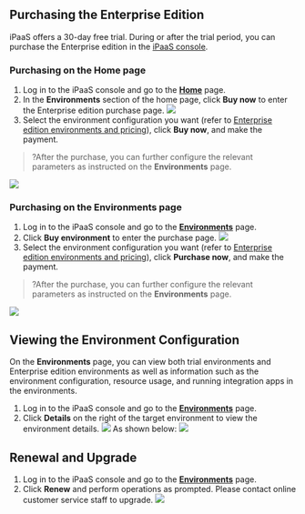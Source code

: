 ﻿## Purchasing the Enterprise Edition

iPaaS offers a 30-day free trial. During or after the trial period, you can purchase the Enterprise edition in the [iPaaS console](https://console.cloud.tencent.com/ipaas).

### Purchasing on the Home page

1. Log in to the iPaaS console and go to the [**Home**](https://console.cloud.tencent.com/ipaas) page.
2. In the **Environments** section of the home page, click **Buy now** to enter the Enterprise edition purchase page.
![](https://qcloudimg.tencent-cloud.cn/raw/d39f2fe7580476392626c75f8fd7cd00.png)
3. Select the environment configuration you want (refer to [Enterprise edition environments and pricing](https://www.tencentcloud.com/document/product/1165/51578)), click **Buy now**, and make the payment.
>?After the purchase, you can further configure the relevant parameters as instructed on the **Environments** page.
>
![](https://qcloudimg.tencent-cloud.cn/raw/efd76ff1b7c34f65800120afa9d71fc8.png)

### Purchasing on the Environments page

1. Log in to the iPaaS console and go to the [**Environments**](https://console.cloud.tencent.com/ipaas/env) page.
2. Click **Buy environment** to enter the purchase page.
   ![](https://qcloudimg.tencent-cloud.cn/raw/9de967fa863fbae18ad4db16d780f8d8.png)
3. Select the environment configuration you want (refer to [Enterprise edition environments and pricing](https://www.tencentcloud.com/document/product/1165/51578)), click **Purchase now**, and make the payment.
>?After the purchase, you can further configure the relevant parameters as instructed on the **Environments** page.
>
![](https://qcloudimg.tencent-cloud.cn/raw/efd76ff1b7c34f65800120afa9d71fc8.png)

## Viewing the Environment Configuration

On the **Environments** page, you can view both trial environments and Enterprise edition environments as well as information such as the environment configuration, resource usage, and running integration apps in the environments.
1. Log in to the iPaaS console and go to the [**Environments**](https://console.cloud.tencent.com/ipaas/env) page.
2. Click **Details** on the right of the target environment to view the environment details.
![](https://qcloudimg.tencent-cloud.cn/raw/0b9f8971449d009fa09760960bd1f580.png)
As shown below:
![](https://qcloudimg.tencent-cloud.cn/raw/9a8aa022b48f5a288f7f7e259627893a.png)

## Renewal and Upgrade
1. Log in to the iPaaS console and go to the [**Environments**](https://console.cloud.tencent.com/ipaas/env) page.
2. Click **Renew** and perform operations as prompted. Please contact online customer service staff to upgrade.
![](https://qcloudimg.tencent-cloud.cn/raw/230df699b2fa7ff413e247642c9d3515.png)
